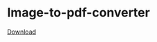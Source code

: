 # Image-to-pdf-converter
<a data-permalink-href="/BabaiDI/Image-to-pdf-converter/raw/0a80be8aeed164a2cb1b76d4078abe3df02af649/WinFormsApp2/bin/Release/net6.0-windows/publish/win-x86/ImageToPDFConverter.exe" href="/BabaiDI/Image-to-pdf-converter/raw/main/WinFormsApp2/bin/Release/net6.0-windows/publish/win-x86/ImageToPDFConverter.exe" id="raw-url" data-view-component="true" class="js-permalink-replaceable-link btn-sm btn BtnGroup-item">    Download
</a>
